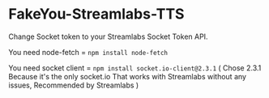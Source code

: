# FakeYou-Streamlabs-TTS

Change Socket token to your Streamlabs Socket Token API.

You need node-fetch = `npm install node-fetch`

You need socket client = `npm install socket.io-client@2.3.1`
( Chose 2.3.1 Because it's the only socket.io That works with Streamlabs without any issues, Recommended by Streamlabs )

